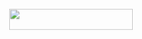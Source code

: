 <p align="center"><a href="https://dashboard.heroku.com/new?template=https://github.com/slayer123700/test-repo"> <img src="https://img.shields.io/badge/Deploy%20On%20Heroku-bringle?style=for-the-badge&logo=heroku" width="220" height="38.45"/></a></p>